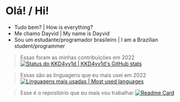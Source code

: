 # Olá! / Hi!

- Tudo bem? | How is everything?
- Me chamo Dayvid | My name is Dayvid
- Sou um estudante/programador brasileiro | I am a Brazilian student/programmer

> Essas foram as minhas contribuições em 2022
> [![Status do KKD4yv1d | KKD4yv1d's GitHub stats](https://github-readme-stats.vercel.app/api?username=kkd4yv1d&count_private=true&show_icons=true&include_all_commits=true&icon_color=5EABFF&title_color=5EABFF&text_color=FFFFFF&bg_color=161B21&border_color=161B21)](https://github.com/anuraghazra/github-readme-stats)

> Essas são as linguagens que eu mais usei em 2022
> [![Linguagens mais usadas | Most used languages](https://github-readme-stats.vercel.app/api/top-langs/?username=kkd4yv1d&icon_color=5EABFF&title_color=5EABFF&text_color=FFFFFF&bg_color=161B21&border_color=161B21)](https://github.com/anuraghazra/github-readme-stats)

> Esse é o repositório que eu mais vou trabalhar
> [![Readme Card](https://github-readme-stats.vercel.app/api/pin/?username=kkd4yv1d&repo=D4yB0t&icon_color=5EABFF&title_color=5EABFF&text_color=FFFFFF&bg_color=161B21&border_color=161B21)](https://github.com/anuraghazra/github-readme-stats)
